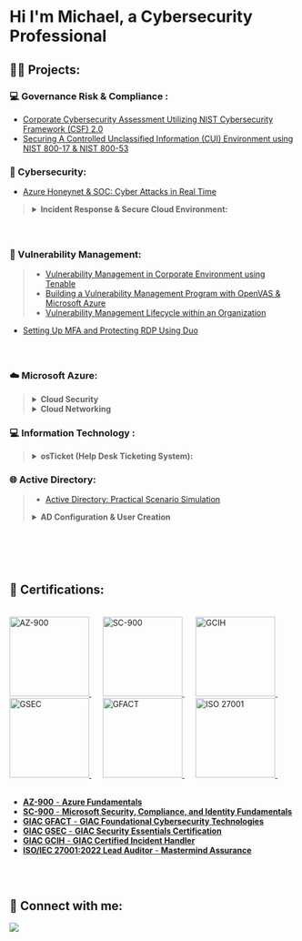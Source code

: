 
<h1>Hi I'm Michael, a Cybersecurity Professional</a></h1>

<h2>👨‍💻 Projects:</h2>

<h3>💻 Governance Risk & Compliance :</h2>

- [Corporate Cybersecurity Assessment Utilizing NIST Cybersecurity Framework (CSF) 2.0](https://github.com/Afrocybersamurai/NIST-Assessment)
- [Securing A Controlled Unclassified Information (CUI) Environment using NIST 800-17 & NIST 800-53](https://github.com/Afrocybersamurai/GRC-Project)


<h3>🔐 Cybersecurity:</h3>

- [Azure Honeynet & SOC: Cyber Attacks in Real Time](https://github.com/Afrocybersamurai/Azure-Honey.git)

>  <details close>
>   
> **<summary>Incident Response & Secure Cloud Environment:</summary>**
>   
> 1. 📝 [Incident Response Documentation on Findings](https://github.com/Afrocybersamurai/Working-Incidents-and-Incident-Response/blob/main/README.md)
> 2. 🛡️ [Secure Cloud Configuration - Part 1 ➜ Regulatory Compliance with NIST 800-53](https://github.com/Afrocybersamurai/Securing-SOC-Environment-Part-1/blob/main/README.md)
> 3. 🛡️ [Secure Cloud Configuration - Part 2 ➜ Implement NIST 800-53 SC-7 Security Controls](https://github.com/Afrocybersamurai/Securing-SOC-Environment-Part-2/blob/main/README.md)
> 
>   </details>
<br>

<h2></h2>



<h3>🚩 Vulnerability Management:</h3>

> - [Vulnerability Management in Corporate Environment using Tenable](https://github.com/Afrocybersamurai/Vulnerability-Management-Program/blob/main/README.md)
> - [Building a Vulnerability Management Program with OpenVAS & Microsoft Azure](https://github.com/Afrocybersamurai/Vulnerability-Management-Lab/blob/main/README.md)
> - [Vulnerability Management Lifecycle within an Organization](https://github.com/Afrocybersamurai/Vulnerability-Management-Lifecycle/blob/main/README.md)
>

- [Setting Up MFA and Protecting RDP Using Duo](https://github.com/fAfrocybersamurai/Setting-Up-MFA-and-Protecting-RDP/blob/main/README.md)

<br>

<h2></h2>

<h3>☁️ Microsoft Azure:</h3>

> <details close> 
>   
> **<summary>Cloud Security</summary>**
> 
>   - [Configure Azure Disk Encryption](https://github.com/Afrocybersamurai/Configure-Azure-Disk-Encryption/blob/main/README.md)
>   - [Azure Secure Data & Applications](https://github.com/Afrocybersamurai/Azure-Secure-Data-and-Applications/blob/main/README.md)
> 
>   </details>
> 
>   <details close> 
>   
> **<summary>Cloud Networking</summary>**
> 
>   - [Configure Virtual Network Connectivity by using Peering](https://github.com/Afrocybersamurai/Configure-Virtual-Network-Connectivity-by-Using-Peering/blob/main/README.md)
>   - [Configure an Application Security Group](https://github.com/Afrocybersamurai/Configure-an-Application-Security-Group/blob/main/README.md)
> 
>   </details>

<h3>💻 Information Technology :</h2>

>  <details close>
>   
> **<summary>osTicket (Help Desk Ticketing System):</summary>**
>
>  - [osTicket: Prerequisites and Installation](https://github.com/Afrocybersamurai/osticket-prereqs)
>  - [osTicket: Post-Installation Configuration](https://github.com/Afrocybersamurai/osTicket---Post-Configuration-Setup)
>  - [osTicket: Ticket Lifecycle Examples](https://github.com/Afrocybersamurai/osticketlifecycle-3-of-3)

<h3>🌐 Active Directory:</h3>

> - [Active Directory: Practical Scenario Simulation](https://github.com/Afrocybersamurai/Active-Directory-Practical-Scenario-Simulation/blob/main/README.md)
> 
>  <details close>
>   
> **<summary>AD Configuration & User Creation</summary>** 
>   
> 1. [Active Directory Setup & Network Traffic Analysis between Azure VMs](https://github.com/Afrocybersamurai/Active-Directory-and-Azure-Setup/blob/main/README.md)
> 2. [Active Directory Deployment & Configuration](https://github.com/Afrocybersamurai/Active-Directory-Deployment-and-Configuration/blob/main/README.md)
> 3. [Active Directory User Generation with PowerShell](https://github.com/Afrocybersamurai/Active-Directory-User-Generation/blob/main/README.md)
> 
>   </details>

<br>

<h2></h2>


<br>

  
<h2>🏅 Certifications:</h2>

<br>

<a href="https://learn.microsoft.com/api/credentials/share/en-us/MI-2121/1FE457C3439EB5FD?sharingId=54CD60046F48B4CA">
    <img src="https://www.shanebart.com/wp-content/uploads/2019/09/h4g3hg4h2-1.png" alt="AZ-900" width="140" height="140"/> 
</a>&nbsp;&nbsp;&nbsp;&nbsp;
<a href="https://learn.microsoft.com/api/credentials/share/en-us/MI-2121/1FE457C3439EB5FD?sharingId=54CD60046F48B4CA">
    <img src="https://github.com/user-attachments/assets/271d1f80-7a68-40f8-b861-fba611f7b264" alt="SC-900" width="140" height="140"/>
</a>&nbsp;&nbsp;&nbsp;&nbsp;
<a href="https://www.credly.com/badges/c6f120b9-ed2b-4717-b080-44a35f00cd4a/public_url">
    <img src="https://images.contentstack.io/v3/assets/blt36c2e63521272fdc/bltd42dcd7c5c4c108c/63c71c13d1f34304558a361d/GCIH.png" alt="GCIH" width="140" height="140"/>
</a>&nbsp;&nbsp;&nbsp;&nbsp;
<a href="https://www.credly.com/badges/4cb3a260-344b-4eb1-b7d5-e9ac1ce49ab2/public_url">
    <img src="https://images.contentstack.io/v3/assets/blt36c2e63521272fdc/bltb1222898f9767938/63c71c179ba93014827b0225/GSEC.png" alt="GSEC" width="140" height="140"/>
</a>&nbsp;&nbsp;&nbsp;&nbsp;
<a href="https://www.credly.com/badges/3e998a40-005b-47ff-b760-f388354a8398/public_url">
    <img src="https://images.credly.com/size/680x680/images/2d9b3293-9295-4ac3-a326-1bb7013225a4/image.png" alt="GFACT" width="140" height="140"/>
</a>&nbsp;&nbsp;&nbsp;&nbsp;
<a href="https://github.com/Afrocybersamurai">
    <img src="https://images.credly.com/size/680x680/images/1a92e79e-4b58-44ae-b4bd-1f63e83c5294/blob" alt="ISO 27001" width="140" height="140"/>
</a>&nbsp;&nbsp;&nbsp;&nbsp;
<br>

<br>

  - [**AZ-900** - **Azure Fundamentals**](https://learn.microsoft.com/api/credentials/share/en-us/MI-2121/8F6636FCED52F429?sharingId=54CD60046F48B4CA)
  - [**SC-900** - **Microsoft Security, Compliance, and Identity Fundamentals**](https://learn.microsoft.com/api/credentials/share/en-us/MI-2121/1FE457C3439EB5FD?sharingId=54CD60046F48B4CA)
  - [**GIAC GFACT** - **GIAC Foundational Cybersecurity Technologies**](https://www.credly.com/badges/3e998a40-005b-47ff-b760-f388354a8398/public_url)
  - [**GIAC GSEC** - **GIAC Security Essentials Certification**](https://www.credly.com/badges/4cb3a260-344b-4eb1-b7d5-e9ac1ce49ab2/public_url)
  - [**GIAC GCIH** - **GIAC Certified Incident Handler**](https://www.credly.com/badges/c6f120b9-ed2b-4717-b080-44a35f00cd4a/public_url)
  - [**ISO/IEC 27001:2022 Lead Auditor** - **Mastermind Assurance**](https://github.com/Afrocybersamurai)

<br>



<br>

<h2> 🤳 Connect with me:</h2>

<a href="https://www.linkedin.com/in//"><img src="https://img.shields.io/badge/-LinkedIn-0072b1?&style=for-the-badge&logo=linkedin&logoColor=white" /></a>

[linkedin]: https://linkedin.com/in/
